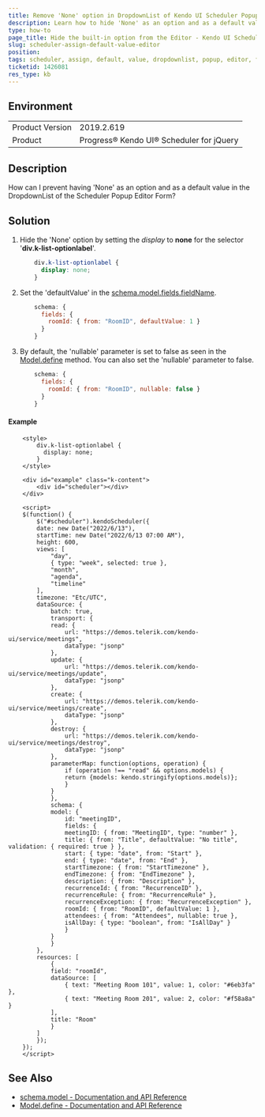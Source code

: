 ```yaml
---
title: Remove 'None' option in DropdownList of Kendo UI Scheduler Popup Editor
description: Learn how to hide 'None' as an option and as a default value in the DropdownList of the Popup Editor Form in the Kendo UI Scheduler.
type: how-to
page_title: Hide the built-in option from the Editor - Kendo UI Scheduler 
slug: scheduler-assign-default-value-editor
position: 
tags: scheduler, assign, default, value, dropdownlist, popup, editor, form, none, remove, hide, nullable, defaultvalue, schema, model
ticketid: 1426081
res_type: kb
---
```


## Environment
<table>
	<tbody>
		<tr>
			<td>Product Version</td>
			<td>2019.2.619</td>
		</tr>
		<tr>
			<td>Product</td>
			<td>Progress® Kendo UI® Scheduler for jQuery</td>
		</tr>
	</tbody>
</table>

## Description

How can I prevent having 'None' as an option and as a default value in the DropdownList of the Scheduler Popup Editor Form?

## Solution

1. Hide the 'None' option by setting the *display* to **none** for the selector '**div.k-list-optionlabel**'.

	```css
		div.k-list-optionlabel {
		  display: none;
		}
	```

1. Set the 'defaultValue' in the [schema.model.fields.fieldName](https://docs.telerik.com/kendo-ui/api/javascript/data/datasource/configuration/schema#schemamodel).

	```javascript
		schema: {
		  fields: {
		    roomId: { from: "RoomID", defaultValue: 1 }
		  }
		}
	```


1. By default, the 'nullable' parameter is set to false as seen in the [Model.define](https://docs.telerik.com/kendo-ui/api/javascript/data/model/methods/define) method. You can also set the 'nullable' parameter to false.

	```javascript
		schema: {
		  fields: {
		    roomId: { from: "RoomID", nullable: false }
		  }
		}
	```
#### Example

```dojo
	<style>
	    div.k-list-optionlabel {
	      display: none;
	    }
	</style>

	<div id="example" class="k-content">
	    <div id="scheduler"></div>
	</div>

	<script>
	$(function() {
	    $("#scheduler").kendoScheduler({
		date: new Date("2022/6/13"),
		startTime: new Date("2022/6/13 07:00 AM"),
		height: 600,
		views: [
		    "day",
		    { type: "week", selected: true },
		    "month",
		    "agenda",
		    "timeline"
		],
		timezone: "Etc/UTC",
		dataSource: {
		    batch: true,
		    transport: {
			read: {
			    url: "https://demos.telerik.com/kendo-ui/service/meetings",
			    dataType: "jsonp"
			},
			update: {
			    url: "https://demos.telerik.com/kendo-ui/service/meetings/update",
			    dataType: "jsonp"
			},
			create: {
			    url: "https://demos.telerik.com/kendo-ui/service/meetings/create",
			    dataType: "jsonp"
			},
			destroy: {
			    url: "https://demos.telerik.com/kendo-ui/service/meetings/destroy",
			    dataType: "jsonp"
			},
			parameterMap: function(options, operation) {
			    if (operation !== "read" && options.models) {
				return {models: kendo.stringify(options.models)};
			    }
			}
		    },
		    schema: {
			model: {
			    id: "meetingID",
			    fields: {
				meetingID: { from: "MeetingID", type: "number" },
				title: { from: "Title", defaultValue: "No title", validation: { required: true } },
				start: { type: "date", from: "Start" },
				end: { type: "date", from: "End" },
				startTimezone: { from: "StartTimezone" },
				endTimezone: { from: "EndTimezone" },
				description: { from: "Description" },
				recurrenceId: { from: "RecurrenceID" },
				recurrenceRule: { from: "RecurrenceRule" },
				recurrenceException: { from: "RecurrenceException" },
				roomId: { from: "RoomID", defaultValue: 1 },
				attendees: { from: "Attendees", nullable: true },
				isAllDay: { type: "boolean", from: "IsAllDay" }
			    }
			}
		    }
		},
		resources: [
		    {
			field: "roomId",
			dataSource: [
			    { text: "Meeting Room 101", value: 1, color: "#6eb3fa" },
			    { text: "Meeting Room 201", value: 2, color: "#f58a8a" }
			],
			title: "Room"
		    }
		] 
	    });
	});
	</script>
```

## See Also

- [schema.model - Documentation and API Reference](https://docs.telerik.com/kendo-ui/api/javascript/data/datasource/configuration/schema#schemamodel)
- [Model.define - Documentation and API Reference](https://docs.telerik.com/kendo-ui/api/javascript/data/model/methods/define)

